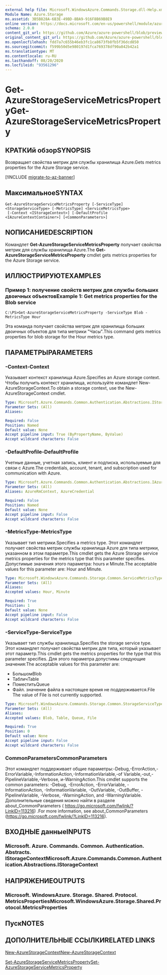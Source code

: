 ```yaml
---
external help file: Microsoft.WindowsAzure.Commands.Storage.dll-Help.xml
Module Name: Azure.Storage
ms.assetid: 3B5B828A-6B3E-49BD-8BA9-916F8B69B8E9
online version: https://docs.microsoft.com/en-us/powershell/module/azure.storage/get-azurestorageservicemetricsproperty
schema: 2.0.0
content_git_url: https://github.com/Azure/azure-powershell/blob/preview/src/Storage/Commands.Storage/help/Get-AzureStorageServiceMetricsProperty.md
original_content_git_url: https://github.com/Azure/azure-powershell/blob/preview/src/Storage/Commands.Storage/help/Get-AzureStorageServiceMetricsProperty.md
ms.openlocfilehash: fdd7a7c655b46eb3fc1ca8673fb8fb5f36dcd850
ms.sourcegitcommit: f599b50d5e980197d1fca769378df90a842b42a1
ms.translationtype: MT
ms.contentlocale: ru-RU
ms.lasthandoff: 08/20/2020
ms.locfileid: "93561296"
---
```

# <span data-ttu-id="0467e-101">Get-AzureStorageServiceMetricsProperty</span><span class="sxs-lookup"><span data-stu-id="0467e-101">Get-AzureStorageServiceMetricsProperty</span></span>

## <span data-ttu-id="0467e-102">КРАТКИй обзор</span><span class="sxs-lookup"><span data-stu-id="0467e-102">SYNOPSIS</span></span>
<span data-ttu-id="0467e-103">Возвращает свойства метрик для службы хранилища Azure.</span><span class="sxs-lookup"><span data-stu-id="0467e-103">Gets metrics properties for the Azure Storage service.</span></span>

[!INCLUDE [migrate-to-az-banner](../../includes/migrate-to-az-banner.md)]

## <span data-ttu-id="0467e-104">Максимальное</span><span class="sxs-lookup"><span data-stu-id="0467e-104">SYNTAX</span></span>

```
Get-AzureStorageServiceMetricsProperty [-ServiceType] <StorageServiceType> [-MetricsType] <ServiceMetricsType>
 [-Context <IStorageContext>] [-DefaultProfile <IAzureContextContainer>] [<CommonParameters>]
```

## <span data-ttu-id="0467e-105">NОПИСАНИЕ</span><span class="sxs-lookup"><span data-stu-id="0467e-105">DESCRIPTION</span></span>
<span data-ttu-id="0467e-106">Командлет **Get-AzureStorageServiceMetricsProperty** получает свойства метрик для службы хранилища Azure.</span><span class="sxs-lookup"><span data-stu-id="0467e-106">The **Get-AzureStorageServiceMetricsProperty** cmdlet gets metrics properties for the Azure Storage service.</span></span>

## <span data-ttu-id="0467e-107">ИЛЛЮСТРИРУЮТ</span><span class="sxs-lookup"><span data-stu-id="0467e-107">EXAMPLES</span></span>

### <span data-ttu-id="0467e-108">Пример 1: получение свойств метрик для службы больших двоичных объектов</span><span class="sxs-lookup"><span data-stu-id="0467e-108">Example 1: Get metrics properties for the Blob service</span></span>
```
C:\PS>Get-AzureStorageServiceMetricsProperty -ServiceType Blob -MetricsType Hour
```

<span data-ttu-id="0467e-109">Эта команда получает свойства метрик для хранилища больших двоичных объектов для типа метрики "Часы".</span><span class="sxs-lookup"><span data-stu-id="0467e-109">This command gets metrics properties for blob storage for the Hour metrics type.</span></span>

## <span data-ttu-id="0467e-110">ПАРАМЕТРЫ</span><span class="sxs-lookup"><span data-stu-id="0467e-110">PARAMETERS</span></span>

### <span data-ttu-id="0467e-111">-Context</span><span class="sxs-lookup"><span data-stu-id="0467e-111">-Context</span></span>
<span data-ttu-id="0467e-112">Указывает контекст хранилища Azure.</span><span class="sxs-lookup"><span data-stu-id="0467e-112">Specifies an Azure storage context.</span></span>
<span data-ttu-id="0467e-113">Чтобы получить контекст хранилища, используйте командлет New-AzureStorageContext.</span><span class="sxs-lookup"><span data-stu-id="0467e-113">To obtain a storage context, use the New-AzureStorageContext cmdlet.</span></span>

```yaml
Type: Microsoft.Azure.Commands.Common.Authentication.Abstractions.IStorageContext
Parameter Sets: (All)
Aliases:

Required: False
Position: Named
Default value: None
Accept pipeline input: True (ByPropertyName, ByValue)
Accept wildcard characters: False
```

### <span data-ttu-id="0467e-114">-DefaultProfile</span><span class="sxs-lookup"><span data-stu-id="0467e-114">-DefaultProfile</span></span>
<span data-ttu-id="0467e-115">Учетные данные, учетная запись, клиент и подписка, используемые для связи с Azure.</span><span class="sxs-lookup"><span data-stu-id="0467e-115">The credentials, account, tenant, and subscription used for communication with Azure.</span></span>

```yaml
Type: Microsoft.Azure.Commands.Common.Authentication.Abstractions.IAzureContextContainer
Parameter Sets: (All)
Aliases: AzureRmContext, AzureCredential

Required: False
Position: Named
Default value: None
Accept pipeline input: False
Accept wildcard characters: False
```

### <span data-ttu-id="0467e-116">-MetricsType</span><span class="sxs-lookup"><span data-stu-id="0467e-116">-MetricsType</span></span>
<span data-ttu-id="0467e-117">Указывает тип метрики.</span><span class="sxs-lookup"><span data-stu-id="0467e-117">Specifies a metrics type.</span></span>
<span data-ttu-id="0467e-118">Этот командлет получает свойства метрик службы хранилища Azure для типа метрики, указанном в этом параметре.</span><span class="sxs-lookup"><span data-stu-id="0467e-118">This cmdlet gets the Azure Storage service metrics properties for the metrics type that this parameter specifies.</span></span>
<span data-ttu-id="0467e-119">Допустимые значения этого параметра: hours и Minute.</span><span class="sxs-lookup"><span data-stu-id="0467e-119">The acceptable values for this parameter are: Hour and Minute.</span></span>

```yaml
Type: Microsoft.WindowsAzure.Commands.Storage.Common.ServiceMetricsType
Parameter Sets: (All)
Aliases:
Accepted values: Hour, Minute

Required: True
Position: 1
Default value: None
Accept pipeline input: False
Accept wildcard characters: False
```

### <span data-ttu-id="0467e-120">-ServiceType</span><span class="sxs-lookup"><span data-stu-id="0467e-120">-ServiceType</span></span>
<span data-ttu-id="0467e-121">Указывает тип службы хранилища.</span><span class="sxs-lookup"><span data-stu-id="0467e-121">Specifies the storage service type.</span></span>
<span data-ttu-id="0467e-122">Этот командлет получает свойства метрик для типа, который указывает этот параметр.</span><span class="sxs-lookup"><span data-stu-id="0467e-122">This cmdlet gets the metrics properties for the type that this parameter specifies.</span></span>
<span data-ttu-id="0467e-123">Для этого параметра допустимы следующие значения:</span><span class="sxs-lookup"><span data-stu-id="0467e-123">The acceptable values for this parameter are:</span></span>
- <span data-ttu-id="0467e-124">Большом</span><span class="sxs-lookup"><span data-stu-id="0467e-124">Blob</span></span> 
- <span data-ttu-id="0467e-125">Таблич</span><span class="sxs-lookup"><span data-stu-id="0467e-125">Table</span></span>
- <span data-ttu-id="0467e-126">Поместить</span><span class="sxs-lookup"><span data-stu-id="0467e-126">Queue</span></span>
- <span data-ttu-id="0467e-127">Файл. значение файла в настоящее время не поддерживается.</span><span class="sxs-lookup"><span data-stu-id="0467e-127">File The value of File is not currently supported.</span></span>

```yaml
Type: Microsoft.WindowsAzure.Commands.Storage.Common.StorageServiceType
Parameter Sets: (All)
Aliases:
Accepted values: Blob, Table, Queue, File

Required: True
Position: 0
Default value: None
Accept pipeline input: False
Accept wildcard characters: False
```

### <span data-ttu-id="0467e-128">CommonParameters</span><span class="sxs-lookup"><span data-stu-id="0467e-128">CommonParameters</span></span>
<span data-ttu-id="0467e-129">Этот командлет поддерживает общие параметры:-Debug,-ErrorAction,-ErrorVariable,-InformationAction,-InformationVariable,-of Variable,-out,-PipelineVariable,-Verbose, и-WarningAction.</span><span class="sxs-lookup"><span data-stu-id="0467e-129">This cmdlet supports the common parameters: -Debug, -ErrorAction, -ErrorVariable, -InformationAction, -InformationVariable, -OutVariable, -OutBuffer, -PipelineVariable, -Verbose, -WarningAction, and -WarningVariable.</span></span> <span data-ttu-id="0467e-130">Дополнительные сведения можно найти в разделе about_CommonParameters ( https://go.microsoft.com/fwlink/?LinkID=113216) .</span><span class="sxs-lookup"><span data-stu-id="0467e-130">For more information, see about_CommonParameters (https://go.microsoft.com/fwlink/?LinkID=113216).</span></span>

## <span data-ttu-id="0467e-131">ВХОДНЫЕ данные</span><span class="sxs-lookup"><span data-stu-id="0467e-131">INPUTS</span></span>

### <span data-ttu-id="0467e-132">Microsoft. Azure. Commands. Common. Authentication. Abstracts. IStorageContext</span><span class="sxs-lookup"><span data-stu-id="0467e-132">Microsoft.Azure.Commands.Common.Authentication.Abstractions.IStorageContext</span></span>

## <span data-ttu-id="0467e-133">НАПРЯЖЕНИЕ</span><span class="sxs-lookup"><span data-stu-id="0467e-133">OUTPUTS</span></span>

### <span data-ttu-id="0467e-134">Microsoft. WindowsAzure. Storage. Shared. Protocol. MetricsProperties</span><span class="sxs-lookup"><span data-stu-id="0467e-134">Microsoft.WindowsAzure.Storage.Shared.Protocol.MetricsProperties</span></span>

## <span data-ttu-id="0467e-135">Пуск</span><span class="sxs-lookup"><span data-stu-id="0467e-135">NOTES</span></span>

## <span data-ttu-id="0467e-136">ДОПОЛНИТЕЛЬНЫЕ ССЫЛКИ</span><span class="sxs-lookup"><span data-stu-id="0467e-136">RELATED LINKS</span></span>

[<span data-ttu-id="0467e-137">New-AzureStorageContext</span><span class="sxs-lookup"><span data-stu-id="0467e-137">New-AzureStorageContext</span></span>](./New-AzureStorageContext.md)

[<span data-ttu-id="0467e-138">Set-AzureStorageServiceMetricsProperty</span><span class="sxs-lookup"><span data-stu-id="0467e-138">Set-AzureStorageServiceMetricsProperty</span></span>](./Set-AzureStorageServiceMetricsProperty.md)


